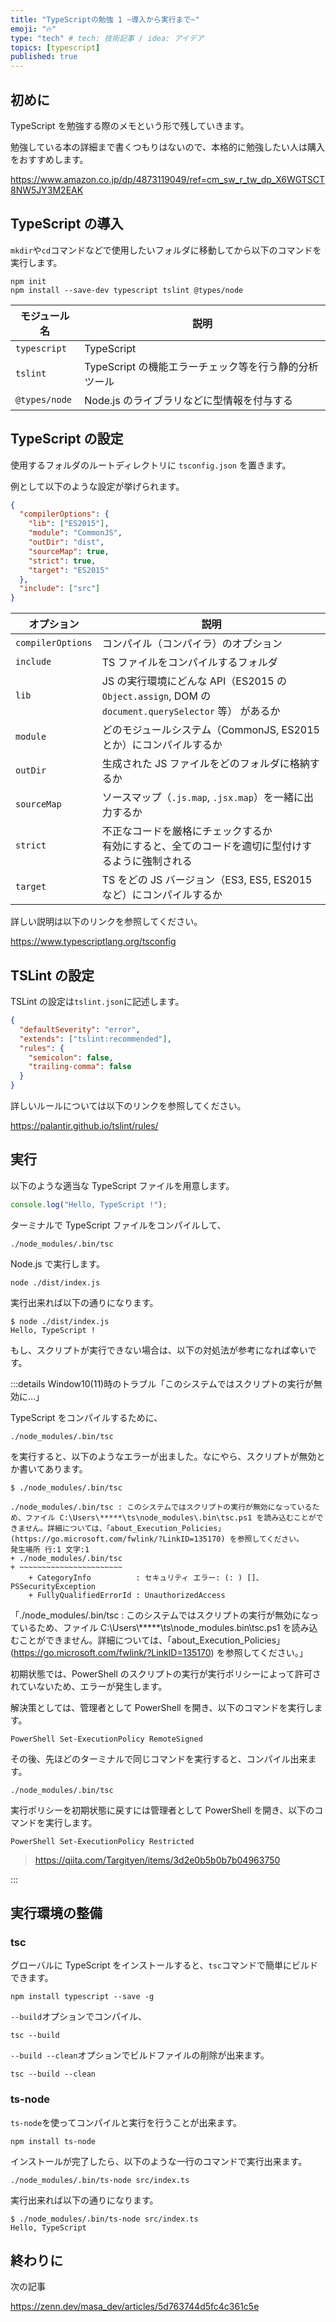 ```yaml
---
title: "TypeScriptの勉強 1 ~導入から実行まで~"
emoji: "🔥"
type: "tech" # tech: 技術記事 / idea: アイデア
topics: [typescript]
published: true
---
```


## 初めに

TypeScript を勉強する際のメモという形で残していきます。

勉強している本の詳細まで書くつもりはないので、本格的に勉強したい人は購入をおすすめします。

https://www.amazon.co.jp/dp/4873119049/ref=cm_sw_r_tw_dp_X6WGTSCT8NW5JY3M2EAK

## TypeScript の導入

`mkdir`や`cd`コマンドなどで使用したいフォルダに移動してから以下のコマンドを実行します。

```
npm init
npm install --save-dev typescript tslint @types/node
```

| モジュール名  | 説明                                                  |
| ------------- | ----------------------------------------------------- |
| `typescript`  | TypeScript                                            |
| `tslint`      | TypeScript の機能エラーチェック等を行う静的分析ツール |
| `@types/node` | Node.js のライブラリなどに型情報を付与する            |

## TypeScript の設定

使用するフォルダのルートディレクトリに `tsconfig.json` を置きます。

例として以下のような設定が挙げられます。

```json
{
  "compilerOptions": {
    "lib": ["ES2015"],
    "module": "CommonJS",
    "outDir": "dist",
    "sourceMap": true,
    "strict": true,
    "target": "ES2015"
  },
  "include": ["src"]
}
```

| オプション        | 説明                                                                                                |
| ----------------- | --------------------------------------------------------------------------------------------------- |
| `compilerOptions` | コンパイル（コンパイラ）のオプション                                                                |
| `include`         | TS ファイルをコンパイルするフォルダ                                                                 |
| `lib`             | JS の実行環境にどんな API（ES2015 の `Object.assign`, DOM の `document.querySelector` 等） があるか |
| `module`          | どのモジュールシステム（CommonJS, ES2015 とか）にコンパイルするか                                   |
| `outDir`          | 生成された JS ファイルをどのフォルダに格納するか                                                    |
| `sourceMap`       | ソースマップ（`.js.map`, `.jsx.map`）を一緒に出力するか                                             |
| `strict`          | 不正なコードを厳格にチェックするか<br>有効にすると、全てのコードを適切に型付けするように強制される  |
| `target`          | TS をどの JS バージョン（ES3, ES5, ES2015 など）にコンパイルするか                                  |

詳しい説明は以下のリンクを参照してください。

https://www.typescriptlang.org/tsconfig

## TSLint の設定

TSLint の設定は`tslint.json`に記述します。

```json
{
  "defaultSeverity": "error",
  "extends": ["tslint:recommended"],
  "rules": {
    "semicolon": false,
    "trailing-comma": false
  }
}
```

詳しいルールについては以下のリンクを参照してください。

https://palantir.github.io/tslint/rules/

## 実行

以下のような適当な TypeScript ファイルを用意します。

```ts:src/index.ts
console.log("Hello, TypeScript !");
```

ターミナルで TypeScript ファイルをコンパイルして、

```
./node_modules/.bin/tsc
```

Node.js で実行します。

```
node ./dist/index.js
```

実行出来れば以下の通りになります。

```
$ node ./dist/index.js
Hello, TypeScript !
```

もし、スクリプトが実行できない場合は、以下の対処法が参考になれば幸いです。

:::details Window10(11)時のトラブル「このシステムではスクリプトの実行が無効に…」

TypeScript をコンパイルするために、

```
./node_modules/.bin/tsc
```

を実行すると、以下のようなエラーが出ました。なにやら、スクリプトが無効とか書いてあります。

```
$ ./node_modules/.bin/tsc

./node_modules/.bin/tsc : このシステムではスクリプトの実行が無効になっているため、ファイル C:\Users\*****\ts\node_modules\.bin\tsc.ps1 を読み込むことができません。詳細については、「about_Execution_Policies」(https://go.microsoft.com/fwlink/?LinkID=135170) を参照してください。
発生場所 行:1 文字:1
+ ./node_modules/.bin/tsc
+ ~~~~~~~~~~~~~~~~~~~~~~~
    + CategoryInfo          : セキュリティ エラー: (: ) []、PSSecurityException
    + FullyQualifiedErrorId : UnauthorizedAccess
```

「./node_modules/.bin/tsc : このシステムではスクリプトの実行が無効になっているため、ファイル C:\Users\\\*\*\*\*\*\ts\node_modules\.bin\tsc.ps1 を読み込むことができません。詳細については、「about_Execution_Policies」(https://go.microsoft.com/fwlink/?LinkID=135170) を参照してください。」

初期状態では、PowerShell のスクリプトの実行が実行ポリシーによって許可されていないため、エラーが発生します。

解決策としては、管理者として PowerShell を開き、以下のコマンドを実行します。

```
PowerShell Set-ExecutionPolicy RemoteSigned
```

その後、先ほどのターミナルで同じコマンドを実行すると、コンパイル出来ます。

```
./node_modules/.bin/tsc
```

実行ポリシーを初期状態に戻すには管理者として PowerShell を開き、以下のコマンドを実行します。

```
PowerShell Set-ExecutionPolicy Restricted
```

> https://qiita.com/Targityen/items/3d2e0b5b0b7b04963750

:::

## 実行環境の整備

### tsc

グローバルに TypeScript をインストールすると、`tsc`コマンドで簡単にビルドできます。

```
npm install typescript --save -g
```

`--build`オプションでコンパイル、

```
tsc --build
```

`--build --clean`オプションでビルドファイルの削除が出来ます。

```
tsc --build --clean
```

### ts-node

`ts-node`を使ってコンパイルと実行を行うことが出来ます。

```
npm install ts-node
```

インストールが完了したら、以下のような一行のコマンドで実行出来ます。

```
./node_modules/.bin/ts-node src/index.ts
```

実行出来れば以下の通りになります。

```
$ ./node_modules/.bin/ts-node src/index.ts
Hello, TypeScript
```

## 終わりに

次の記事

https://zenn.dev/masa_dev/articles/5d763744d5fc4c361c5e
